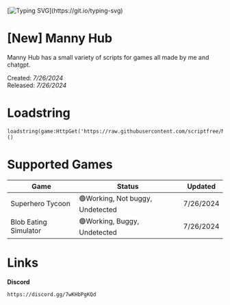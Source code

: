 [![Typing SVG](https://readme-typing-svg.demolab.com?font=Fira+Code&size=30&letterSpacing=&duration=2500&pause=1000&color=00FF00&background=000000&center=true&vCenter=true&repeat=false&width=500&height=100&lines=Welcome+to+Manny+Hub.)](https://git.io/typing-svg)

# [New] Manny Hub

Manny Hub has a small variety of scripts for games all made by me and chatgpt.

Created: _7/26/2024_
<br>
Released: _7/26/2024_


# Loadstring
```
loadstring(game:HttpGet('https://raw.githubusercontent.com/scriptfree/MannyHub/main/Launcher/MannyV1'))()
```

# Supported Games

<table>
<thead>
<tr>
<th>Game</th>
<th>Status</th>
<th>Updated</th>
</tr>
</thead>
<tbody>
<tr>
<td>Superhero Tycoon</td>
<td>🟢Working, Not buggy, Undetected</td>
<td>7/26/2024</td>
</tr>
<tr>
<td>Blob Eating Simulator</td>
<td>🟢Working, Buggy, Undetected</td>
<td>7/26/2024</td>
</tr>
</tbody>
</table>

# Links

**Discord**
```
https://discord.gg/7wKHbPgKQd
```
